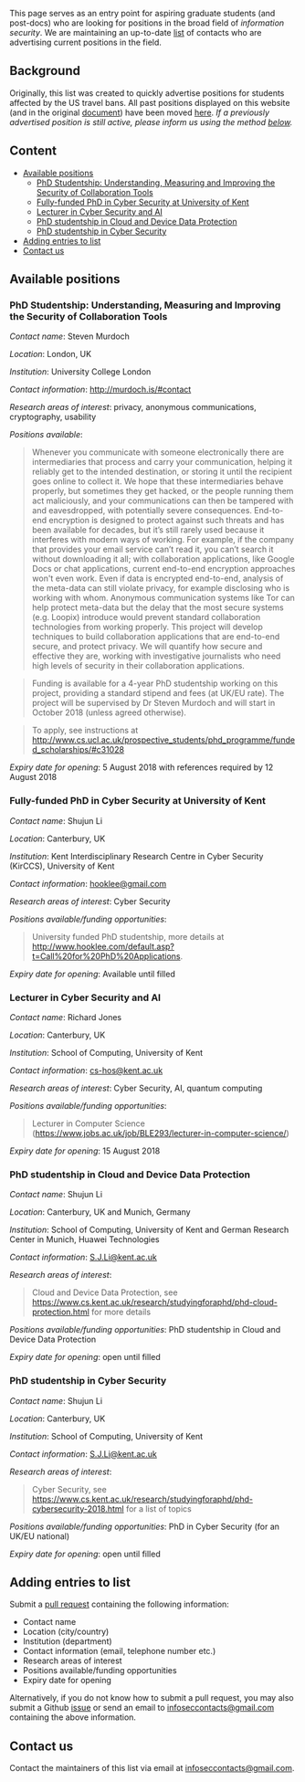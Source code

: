 This page serves as an entry point for aspiring graduate students (and post-docs) who are looking for positions in the broad field of *information security*. We are maintaining an up-to-date [list](#current-positions) of contacts who are advertising current positions in the field. 

## Background 
Originally, this list was created to quickly advertise positions for students affected by the US travel bans.
All past positions displayed on this website (and in the original [document](https://docs.google.com/document/d/17r18cKaMSeZF4fI7UZYV0QwCvdbEb3vy3BMNZfgbgzI/edit)) have been moved [here](https://github.com/alxdavids/info-sec-contacts/blob/master/PAST-POSITIONS.md). *If a previously advertised position is still active, please inform us using the method [below](#adding-entries-to-list).*

## Content

* [Available positions](#available-positions)
	* [PhD Studentship: Understanding, Measuring and Improving the Security of Collaboration Tools](#phd-studentship-understanding-measuring-and-improving-the-security-of-collaboration-tools)
	* [Fully-funded PhD in Cyber Security at University of Kent](#fully-funded-phd-in-cyber-security-at-university-of-kent)
	* [Lecturer in Cyber Security and AI](#lecturer-in-cyber-security-and-ai)
	* [PhD studentship in Cloud and Device Data Protection](#phd-studentship-in-cloud-and-device-data-protection)
	* [PhD studentship in Cyber Security](#phd-studentship-in-cyber-security)
* [Adding entries to list](#adding-entries-to-list)
* [Contact us](#contact-us)

## Available positions

### PhD Studentship: Understanding, Measuring and Improving the Security of Collaboration Tools

*Contact name*: Steven Murdoch

*Location*: London, UK

*Institution*: University College London

*Contact information*: http://murdoch.is/#contact

*Research areas of interest*: privacy, anonymous communications, cryptography, usability

*Positions available*:

>Whenever you communicate with someone electronically there are intermediaries that process and carry your communication, helping it reliably get to the intended destination, or storing it until the recipient goes online to collect it. We hope that these intermediaries behave properly, but sometimes they get hacked, or the people running them act maliciously, and your communications can then be tampered with and eavesdropped, with potentially severe consequences. End-to-end encryption is designed to protect against such threats and has been available for decades, but it’s still rarely used because it interferes with modern ways of working. For example, if the company that provides your email service can’t read it, you can’t search it without downloading it all; with collaboration applications, like Google Docs or chat applications, current end-to-end encryption approaches won't even work. Even if data is encrypted end-to-end, analysis of the meta-data can still violate privacy, for example disclosing who is working with whom. Anonymous communication systems like Tor can help protect meta-data but the delay that the most secure systems (e.g. Loopix) introduce would prevent standard collaboration technologies from working properly. This project will develop techniques to build collaboration applications that are end-to-end secure, and protect privacy. We will quantify how secure and effective they are, working with investigative journalists who need high levels of security in their collaboration applications.

>Funding is available for a 4-year PhD studentship working on this project, providing a standard stipend and fees (at UK/EU rate). The project will be supervised by Dr Steven Murdoch and will start in October 2018 (unless agreed otherwise).

>To apply, see instructions at <http://www.cs.ucl.ac.uk/prospective_students/phd_programme/funded_scholarships/#c31028>

*Expiry date for opening*: 5 August 2018 with references required by 12 August 2018


### Fully-funded PhD in Cyber Security at University of Kent

*Contact name*: Shujun Li

*Location*: Canterbury, UK

*Institution*: Kent Interdisciplinary Research Centre in Cyber Security (KirCCS), University of Kent

*Contact information*: [hooklee@gmail.com](mailto:hooklee@gmail.com)

*Research areas of interest*: Cyber Security

*Positions available/funding opportunities*: 
>University funded PhD studentship, more details at <http://www.hooklee.com/default.asp?t=Call%20for%20PhD%20Applications>.

*Expiry date for opening*: Available until filled


### Lecturer in Cyber Security and AI

*Contact name*: Richard Jones

*Location*: Canterbury, UK

*Institution*: School of Computing, University of Kent

*Contact information*: [cs-hos@kent.ac.uk](mailto:cs-hos@kent.ac.uk)

*Research areas of interest*: Cyber Security, AI, quantum computing

*Positions available/funding opportunities*: 
>Lecturer in Computer Science (<https://www.jobs.ac.uk/job/BLE293/lecturer-in-computer-science/>)

*Expiry date for opening*: 15 August 2018


### PhD studentship in Cloud and Device Data Protection

*Contact name*: Shujun Li

*Location*: Canterbury, UK and Munich, Germany

*Institution*: School of Computing, University of Kent and German Research Center in Munich, Huawei Technologies

*Contact information*: [S.J.Li@kent.ac.uk](mailto:S.J.Li@kent.ac.uk)

*Research areas of interest*: 
>Cloud and Device Data Protection, see <https://www.cs.kent.ac.uk/research/studyingforaphd/phd-cloud-protection.html> for more details

*Positions available/funding opportunities*: PhD studentship in Cloud and Device Data Protection

*Expiry date for opening*: open until filled


### PhD studentship in Cyber Security

*Contact name*: Shujun Li

*Location*: Canterbury, UK

*Institution*: School of Computing, University of Kent

*Contact information*: [S.J.Li@kent.ac.uk](mailto:S.J.Li@kent.ac.uk)

*Research areas of interest*: 
>Cyber Security, see <https://www.cs.kent.ac.uk/research/studyingforaphd/phd-cybersecurity-2018.html> for a list of topics

*Positions available/funding opportunities*: PhD in Cyber Security (for an UK/EU national)

*Expiry date for opening*: open until filled


## Adding entries to list

Submit a [pull request](https://github.com/alxdavids/info-sec-contacts/pulls) containing the following information:

- Contact name
- Location (city/country)
- Institution (department)
- Contact information (email, telephone number etc.)
- Research areas of interest
- Positions available/funding opportunities
- Expiry date for opening

Alternatively, if you do not know how to submit a pull request, you may also submit a Github [issue](https://github.com/alxdavids/info-sec-contacts/issues) or send an email to [infoseccontacts@gmail.com](mailto:infoseccontacts@gmail.com) containing the above information.

## Contact us

Contact the maintainers of this list via email at [infoseccontacts@gmail.com](mailto:infoseccontacts@gmail.com).

